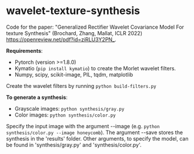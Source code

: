 # wavelet-texture-synthesis

Code for the paper: "Generalized Rectifier Wavelet Covariance Model For texture Synthesis" (Brochard, Zhang, Mallat, ICLR 2022) <https://openreview.net/pdf?id=ziRLU3Y2PN_>.

**Requirements**:
- Pytorch (version >=1.8.0)
- Kymatio (`pip install kymatio`) to create the Morlet wavelet filters.
- Numpy, scipy, scikit-image, PIL, tqdm, matplotlib

Create the wavelet filters by running `python build-filters.py`

**To generate a synthesis**:
- Grayscale images: `python synthesis/gray.py`
- Color images: `python synthesis/color.py`

Specify the input image with the argument --image (e.g. `python synthesis/color.py --image honeycomb`). The argument --save stores the synthesis in the 'results' folder. Other arguments, to specify the model, can be found in 'synthesis/gray.py' and 'synthesis/color.py'.
